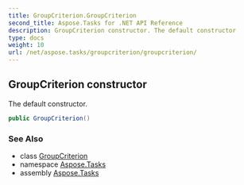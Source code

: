 ```yaml
---
title: GroupCriterion.GroupCriterion
second_title: Aspose.Tasks for .NET API Reference
description: GroupCriterion constructor. The default constructor
type: docs
weight: 10
url: /net/aspose.tasks/groupcriterion/groupcriterion/
---
```

## GroupCriterion constructor

The default constructor.

```csharp
public GroupCriterion()
```

### See Also

* class [GroupCriterion](../)
* namespace [Aspose.Tasks](../../groupcriterion/)
* assembly [Aspose.Tasks](../../../)


